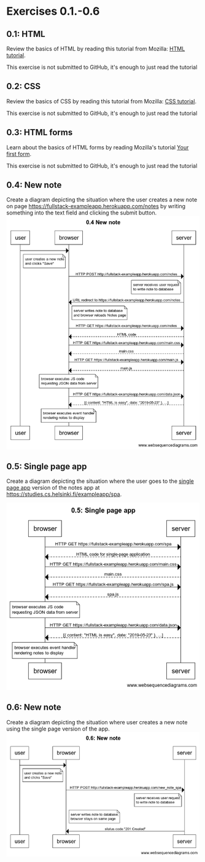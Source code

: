 # Exercises 0.1.-0.6

## 0.1: HTML

Review the basics of HTML by reading this tutorial from Mozilla: [HTML tutorial](https://developer.mozilla.org/en-US/docs/Learn/Getting_started_with_the_web/HTML_basics).

This exercise is not submitted to GitHub, it's enough to just read the tutorial

## 0.2: CSS

Review the basics of CSS by reading this tutorial from Mozilla: [CSS tutorial](https://developer.mozilla.org/en-US/docs/Learn/Getting_started_with_the_web/CSS_basics).

This exercise is not submitted to GitHub, it's enough to just read the tutorial

## 0.3: HTML forms

Learn about the basics of HTML forms by reading Mozilla's tutorial [Your first form](https://developer.mozilla.org/en-US/docs/Learn/Forms/Your_first_form).

This exercise is not submitted to GitHub, it's enough to just read the tutorial

## 0.4: New note

Create a diagram depicting the situation where the user creates a new note on page https://fullstack-exampleapp.herokuapp.com/notes by writing something into the text field and clicking the submit button.
![New note process](exercise-0.4.png)

## 0.5: Single page app

Create a diagram depicting the situation where the user goes to the [single page app](https://fullstackopen.com/en/part0/fundamentals_of_web_apps#single-page-app) version of the notes app at https://studies.cs.helsinki.fi/exampleapp/spa.

![Single page app load process](exercise-0.5.png)

## 0.6: New note

Create a diagram depicting the situation where user creates a new note using the single page version of the app.
![Single page all new note process](exercise-0.6.png)
